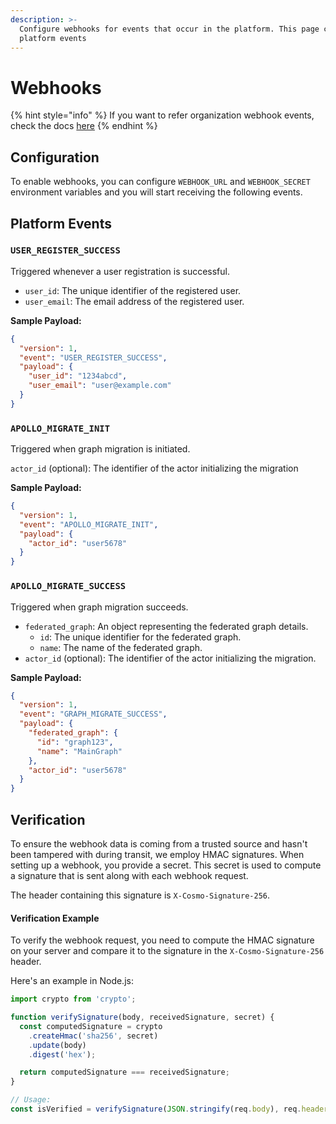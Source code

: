 ```yaml
---
description: >-
  Configure webhooks for events that occur in the platform. This page covers
  platform events
---
```


# Webhooks

{% hint style="info" %}
If you want to refer organization webhook events, check the docs [here](../studio/alerts-and-notifications/webhooks.md)
{% endhint %}

## Configuration

To enable webhooks, you can configure `WEBHOOK_URL` and `WEBHOOK_SECRET` environment variables and you will start receiving the following events.

## Platform Events

### &#x20;`USER_REGISTER_SUCCESS`

Triggered whenever a user registration is successful.

* `user_id`: The unique identifier of the registered user.
* `user_email`: The email address of the registered user.

**Sample Payload:**

```json
{
  "version": 1,
  "event": "USER_REGISTER_SUCCESS",
  "payload": {
    "user_id": "1234abcd",
    "user_email": "user@example.com"
  }
}
```

### `APOLLO_MIGRATE_INIT`

Triggered when graph migration is initiated.

`actor_id` (optional): The identifier of the actor initializing the migration

**Sample Payload:**

```json
{
  "version": 1,
  "event": "APOLLO_MIGRATE_INIT",
  "payload": {
    "actor_id": "user5678"
  }
}
```

### `APOLLO_MIGRATE_SUCCESS`

Triggered when graph migration succeeds.

* `federated_graph`: An object representing the federated graph details.
  * `id`: The unique identifier for the federated graph.
  * `name`: The name of the federated graph.
* `actor_id` (optional): The identifier of the actor initializing the migration.

**Sample Payload:**

```json
{
  "version": 1,
  "event": "GRAPH_MIGRATE_SUCCESS",
  "payload": {
    "federated_graph": {
      "id": "graph123",
      "name": "MainGraph"
    },
    "actor_id": "user5678"
  }
}
```

## Verification

To ensure the webhook data is coming from a trusted source and hasn't been tampered with during transit, we employ HMAC signatures. When setting up a webhook, you provide a secret. This secret is used to compute a signature that is sent along with each webhook request.

The header containing this signature is `X-Cosmo-Signature-256`.

#### Verification Example

To verify the webhook request, you need to compute the HMAC signature on your server and compare it to the signature in the `X-Cosmo-Signature-256` header.

Here's an example in Node.js:

```javascript
import crypto from 'crypto';

function verifySignature(body, receivedSignature, secret) {
  const computedSignature = crypto
    .createHmac('sha256', secret)
    .update(body)
    .digest('hex');

  return computedSignature === receivedSignature;
}

// Usage:
const isVerified = verifySignature(JSON.stringify(req.body), req.headers['x-cosmo-signature-256'], YOUR_SECRET);
```
